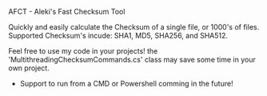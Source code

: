 AFCT - Aleki's Fast Checksum Tool

Quickly and easily calculate the Checksum of a single file, or 1000's of files.
Supported Checksum's incude: SHA1, MD5, SHA256, and SHA512.

Feel free to use my code in your projects! the 'MultithreadingChecksumCommands.cs' class may save some time in your own project.

- Support to run from a CMD or Powershell comming in the future!

